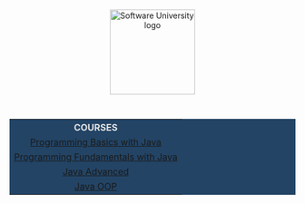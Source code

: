 <!DOCTYPE html>
<html lang="en">

<head>
    <meta charset="UTF-8">
    <meta http-equiv="X-UA-Compatible" content="IE=edge">
    <meta name="viewport" content="width=device-width, initial-scale=1.0">
</head>

<body>
    <div align="center">
        <a href="https://softuni.bg/curriculum" target="_blank">
            <img src="https://upload.wikimedia.org/wikipedia/commons/7/76/Logo_Software_University_%28SoftUni%29_-_blue.png"
                alt="Software University logo" style="position:relative; width:150px; padding:10px; margin: 0 auto;">
        </a>
    </div>
    <br>
    <div align="center">
        <table style="width:100%; max-width:1000px; background-color:#234465; color:#e4e4e4">
            <tr>
                <th style="text-align:center; vertical-align: middle;">COURSES</th>
            </tr>
            <tr>
                <td style="text-align:center; vertical-align: middle;">
                    <a href="https://github.com/todorkrastev/SoftUni-Software-Engineering/tree/main/Java/M01JavaProgrammingBasics"
                        target="_blank">Programming Basics with Java</a>
                </td>
            </tr>
            <tr>
                <td style="text-align:center; vertical-align: middle;">
                    <a href="https://github.com/todorkrastev/SoftUni-Software-Engineering/tree/main/Java/M02JavaFundamentals"
                        target="_blank">Programming Fundamentals with Java</a>
            </tr>
            <tr>
                <td style="text-align:center; vertical-align: middle;">
                    <a href="https://github.com/todorkrastev/SoftUni-Software-Engineering/tree/main/Java/M03JavaAdvanced"
                        target="_blank">Java Advanced</a>
                </td>
            </tr>
            <tr>
                <td style="text-align:center; vertical-align: middle;">
                    <a href="https://github.com/todorkrastev/SoftUni-Software-Engineering/tree/main/Java/M04JavaOOP"
                        target="_blank">Java OOP</a>
                </td>
            </tr>
        </table>
    </div>

</body>

</html>
